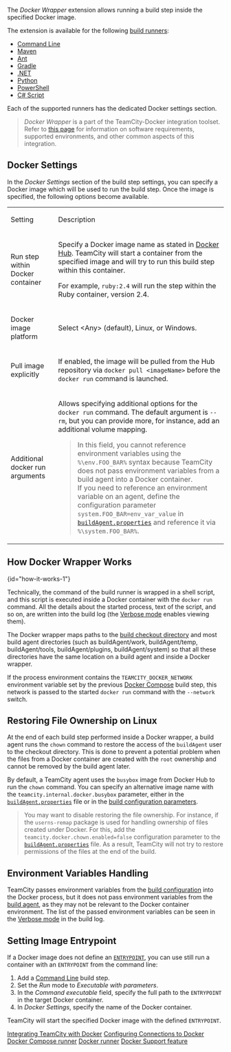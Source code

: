 [//]: # (title: Docker Wrapper)
[//]: # (auxiliary-id: Docker Wrapper)

The _Docker Wrapper_ extension allows running a build step inside the specified Docker image.

The extension is available for the following [build runners](build-runner.md):
* [Command Line](command-line.md)
* [Maven](maven.md)
* [Ant](ant.md)
* [Gradle](gradle.md)
* [.NET](net.md)
* [Python](python.md)
* [PowerShell](powershell.md)
* [C# Script](c-script.md)
  
Each of the supported runners has the dedicated Docker settings section.

>_Docker Wrapper_ is a part of the TeamCity-Docker integration toolset. Refer to [this page](integrating-teamcity-with-docker.md) for information on software requirements, supported environments, and other common aspects of this integration.

## Docker Settings

In the _Docker Settings_ section of the build step settings, you can specify a Docker image which will be used to run the build step. Once the image is specified, the following options become available.

<table><tr>

<td>

Setting

</td>

<td>

Description

</td></tr><tr>

<td>

Run step within Docker container

</td>

<td>

Specify a Docker image name as stated in [Docker Hub](https://hub.docker.com/). TeamCity will start a container from the specified image and will try to run this build step within this container.

For example, `ruby:2.4` will run the step within the Ruby container, version 2.4.

</td></tr><tr>

<td>

Docker image platform

</td>

<td>

Select &lt;Any&gt; (default), Linux, or Windows.

</td></tr><tr>

<td>

Pull image explicitly

</td>

<td>

If enabled, the image will be pulled from the Hub repository via `docker pull <imageName>` before the `docker run` command is launched.

</td></tr><tr>

<td>

Additional docker run arguments

</td>

<td>

Allows specifying additional options for the `docker run` command. The default argument is `--rm`, but you can provide more, for instance, add an additional volume mapping.

>In this field, you cannot reference environment variables using the `%\env.FOO_BAR%` syntax because TeamCity does not pass environment variables from a build agent into a Docker container.  
If you need to reference an environment variable on an agent, define the configuration parameter `system.FOO_BAR=env_var_value` in [`buildAgent.properties`](configure-agent-installation.md) and reference it via `%\system.FOO_BAR%`.

</td></tr></table>

## How Docker Wrapper Works
{id="how-it-works-1"}

Technically, the command of the build runner is wrapped in a shell script, and this script is executed inside a Docker container with the `docker run` command. All the details about the started process, text of the script, and so on, are written into the build log (the [Verbose mode](build-log.md#Viewing+Build+Log) enables viewing them).

The Docker wrapper maps paths to the [build checkout directory](build-checkout-directory.md) and most build agent directories (such as <path>buildAgent/work</path>, <path>buildAgent/temp</path>, <path>buildAgent/tools</path>, <path>buildAgent/plugins</path>, <path>buildAgent/system</path>) so that all these directories have the same location on a build agent and inside a Docker wrapper.

If the process environment contains the `TEAMCITY_DOCKER_NETWORK` environment variable set by the previous [Docker Compose](docker-compose.md) build step, this network is passed to the started `docker run` command with the `--network` switch.
                                     
## Restoring File Ownership on Linux

At the end of each build step performed inside a Docker wrapper, a build agent runs the `chown` command to restore the access of the `buildAgent` user to the checkout directory. This is done to prevent a potential problem when the files from a Docker container are created with the `root` ownership and cannot be removed by the build agent later.

By default, a TeamCity agent uses the `busybox` image from Docker Hub to run the `chown` command. You can specify an alternative image name with the `teamcity.internal.docker.busybox` parameter, either in the [`buildAgent.properties`](configure-agent-installation.md) file or in the [build configuration parameters](configuring-build-parameters.md).

>You may want to disable restoring the file ownership. For instance, if the `userns-remap` package is used for handling ownership of files created under Docker. For this, add the `teamcity.docker.chown.enabled=false` configuration parameter to the [`buildAgent.properties`](configure-agent-installation.md) file. As a result, TeamCity will not try to restore permissions of the files at the end of the build.

## Environment Variables Handling

TeamCity passes environment variables from the [build configuration](build-configuration.md) into the Docker process, but it does not pass environment variables from the [build agent](build-agent.md), as they may not be relevant to the Docker container environment. The list of the passed environment variables can be seen in the [Verbose mode](build-log.md#Viewing+Build+Log) in the build log.

## Setting Image Entrypoint

If a Docker image does not define an [`ENTRYPOINT`](https://docs.docker.com/engine/reference/builder/#entrypoint), you can use still run a container with an `ENTRYPOINT` from the command line:
1. Add a [Command Line](command-line.md) build step.
2. Set the _Run_ mode to _Executable with parameters_.
3. In the _Command executable_ field, specify the full path to the `ENTRYPOINT` in the target Docker container.
4. In _Docker Settings_, specify the name of the Docker container.

TeamCity will start the specified Docker image with the defined `ENTRYPOINT`.

<seealso>
        <category ref="admin-guide">
            <a href="integrating-teamcity-with-docker.md">Integrating TeamCity with Docker</a>
            <a href="configuring-connections-to-docker.md">Configuring Connections to Docker</a>
            <a href="docker-compose.md">Docker Compose runner</a>
            <a href="docker.md">Docker runner</a>
            <a href="docker-support.md">Docker Support feature</a>
        </category>
</seealso>
